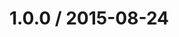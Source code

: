 <!--mdast setext-->

<!--lint disable no-multiple-toplevel-headings-->

1.0.0 / 2015-08-24
==================
